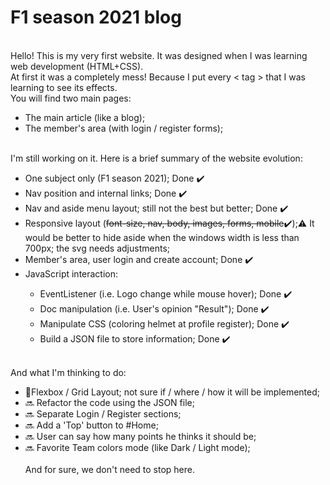 # F1 season 2021 blog
<br>Hello! This is my very first website. It was designed when I was learning web development (HTML+CSS).
<br>At first it was a completely mess! Because I put every < tag > that I was learning to see its effects.
<br>You will find two main pages:
<ul>
  <li>The main article (like a blog);</li>
  <li>The member's area (with login / register forms);</li>
 </ul>
<br>I'm still working on it. Here is a brief summary of the website evolution: 
<ul>
  <li> One subject only (F1 season 2021); Done ✔️</li>
  <li> Nav position and internal links; Done ✔️</li>
  <li> Nav and aside menu layout; still not the best but better; Done ✔️</li>
  <li> Responsive layout (<strike>font-size, nav, body, images, forms, mobile</strike>✔️);⚠️ It would be better to hide aside when the windows width is less than 700px; the svg needs adjustments;</li>
  <li> Member's area, user login and create account; Done ✔️</li>
  <li> JavaScript interaction:</li>
  <ul>
    <li> EventListener (i.e. Logo change while mouse hover); Done ✔️ </li>
    <li> Doc manipulation (i.e. User's opinion "Result"); Done ✔️ </li>
    <li> Manipulate CSS (coloring helmet at profile register); Done ✔️</li>
    <li> Build a JSON file to store information; Done ✔️ </li>
  </ul>
</ul>   
<br>And what I'm thinking to do:
<ul>
  <li> 💭Flexbox / Grid Layout; not sure if / where / how it will be implemented;</li>
  <li> 🔜 Refactor the code using the JSON file; </li>
  <li> 🔜 Separate Login / Register sections; </li>
  <li> 🔜 Add a 'Top' button to #Home; </li>
  <li> 🔜 User can say how many points he thinks it should be;</li>
  <li> 🔜 Favorite Team colors mode (like Dark / Light mode);</li>
<br> And for sure, we don't need to stop here.<br>
